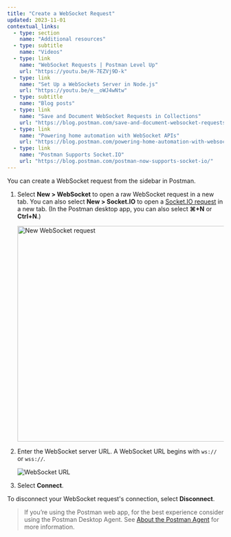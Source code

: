 ```yaml
---
title: "Create a WebSocket Request"
updated: 2023-11-01
contextual_links:
  - type: section
    name: "Additional resources"
  - type: subtitle
    name: "Videos"
  - type: link
    name: "WebSocket Requests | Postman Level Up"
    url: "https://youtu.be/H-7EZVj9D-k"
  - type: link
    name: "Set Up a WebSockets Server in Node.js"
    url: "https://youtu.be/e__oWJ4wNtw"
  - type: subtitle
    name: "Blog posts"
  - type: link
    name: "Save and Document WebSocket Requests in Collections"
    url: "https://blog.postman.com/save-and-document-websocket-requests-in-collections/"
  - type: link
    name: "Powering home automation with WebSocket APIs"
    url: "https://blog.postman.com/powering-home-automation-with-websocket-apis/"
  - type: link
    name: "Postman Supports Socket.IO"
    url: "https://blog.postman.com/postman-now-supports-socket-io/"
---
```


You can create a WebSocket request from the sidebar in Postman.

1. Select **New > WebSocket** to open a raw WebSocket request in a new tab. You can also select **New > Socket.IO** to open a [Socket.IO request](/docs/sending-requests/websocket/create-a-socketio-request/) in a new tab. (In the Postman desktop app, you can also select **⌘+N** or **Ctrl+N**.)

    <img src="https://assets.postman.com/postman-docs/v10/create-new-websocket-v10-2.jpg" alt="New WebSocket request" width="500px"/>

1. Enter the WebSocket server URL. A WebSocket URL begins with `ws://` or `wss://`.

    <img alt="WebSocket URL" src="https://assets.postman.com/postman-docs/v10/websocket-server-url-v10-22.jpg" />

1. Select **Connect**.

To disconnect your WebSocket request's connection, select **Disconnect**.

> If you’re using the Postman web app, for the best experience consider using the Postman Desktop Agent. See [About the Postman Agent](/docs/getting-started/basics/about-postman-agent/) for more information.
